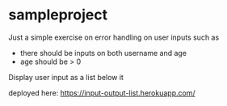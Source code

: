# sampleproject

Just a simple exercise on error handling on user inputs such as 
- there should be inputs on both username and age
- age should be > 0

Display user input as a list below it

deployed here:
https://input-output-list.herokuapp.com/
